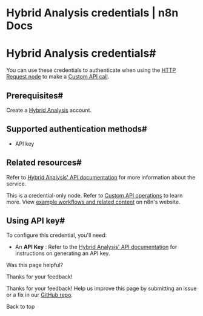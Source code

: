 # Hybrid Analysis credentials | n8n Docs

[ ](https://github.com/n8n-io/n8n-docs/edit/main/docs/integrations/builtin/credentials/hybridanalysis.md "Edit this page")

# Hybrid Analysis credentials#

You can use these credentials to authenticate when using the [HTTP Request node](../../core-nodes/n8n-nodes-base.httprequest/) to make a [Custom API call](../../../custom-operations/).

## Prerequisites#

Create a [Hybrid Analysis](https://www.hybrid-analysis.com/) account.

## Supported authentication methods#

  * API key

## Related resources#

Refer to [Hybrid Analysis' API documentation](https://www.hybrid-analysis.com/docs/api/v2) for more information about the service.

This is a credential-only node. Refer to [Custom API operations](../../../custom-operations/) to learn more. View [example workflows and related content](https://n8n.io/integrations/hybrid-analysis/) on n8n's website.

## Using API key#

To configure this credential, you'll need:

  * An **API Key** : Refer to the [Hybrid Analysis' API documentation](https://www.hybrid-analysis.com/docs/api/v2) for instructions on generating an API key.

Was this page helpful? 

Thanks for your feedback! 

Thanks for your feedback! Help us improve this page by submitting an issue or a fix in our [GitHub repo](https://github.com/n8n-io/n8n-docs). 

Back to top